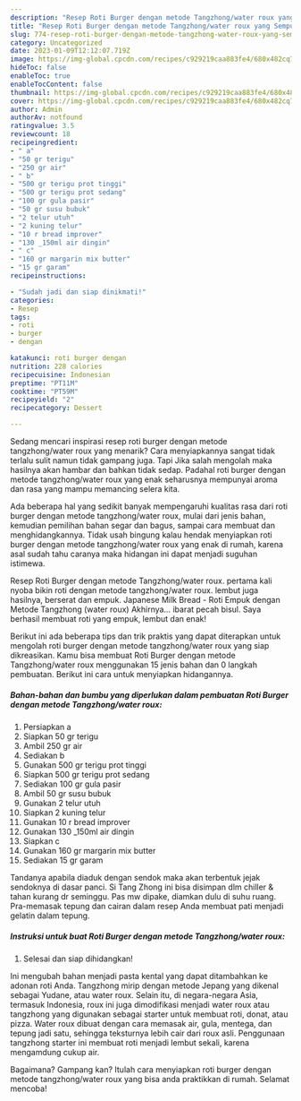 ```yaml
---
description: "Resep Roti Burger dengan metode Tangzhong/water roux yang Sempurna, Buat Buka Puasa Sempurna"
title: "Resep Roti Burger dengan metode Tangzhong/water roux yang Sempurna, Buat Buka Puasa Sempurna"
slug: 774-resep-roti-burger-dengan-metode-tangzhong-water-roux-yang-sempurna-buat-buka-puasa-sempurna
category: Uncategorized
date: 2023-01-09T12:12:07.719Z
image: https://img-global.cpcdn.com/recipes/c929219caa883fe4/680x482cq70/roti-burger-dengan-metode-tangzhongwater-roux-foto-resep-utama.jpg
hideToc: false
enableToc: true
enableTocContent: false
thumbnail: https://img-global.cpcdn.com/recipes/c929219caa883fe4/680x482cq70/roti-burger-dengan-metode-tangzhongwater-roux-foto-resep-utama.jpg
cover: https://img-global.cpcdn.com/recipes/c929219caa883fe4/680x482cq70/roti-burger-dengan-metode-tangzhongwater-roux-foto-resep-utama.jpg
author: Admin
authorAv: notfound
ratingvalue: 3.5
reviewcount: 18
recipeingredient:
- " a"
- "50 gr terigu"
- "250 gr air"
- " b"
- "500 gr terigu prot tinggi"
- "500 gr terigu prot sedang"
- "100 gr gula pasir"
- "50 gr susu bubuk"
- "2 telur utuh"
- "2 kuning telur"
- "10 r bread improver"
- "130 _150ml air dingin"
- " c"
- "160 gr margarin mix butter"
- "15 gr garam"
recipeinstructions:

- "Sudah jadi dan siap dinikmati!"
categories:
- Resep
tags:
- roti
- burger
- dengan

katakunci: roti burger dengan 
nutrition: 228 calories
recipecuisine: Indonesian
preptime: "PT11M"
cooktime: "PT59M"
recipeyield: "2"
recipecategory: Dessert

---
```



Sedang mencari inspirasi resep roti burger dengan metode tangzhong/water roux yang menarik? Cara menyiapkannya sangat tidak terlalu sulit namun tidak gampang juga. Tapi Jika salah mengolah maka hasilnya akan hambar dan bahkan tidak sedap. Padahal roti burger dengan metode tangzhong/water roux yang enak seharusnya mempunyai aroma dan rasa yang mampu memancing selera kita.


Ada beberapa hal yang sedikit banyak mempengaruhi kualitas rasa dari roti burger dengan metode tangzhong/water roux, mulai dari jenis bahan, kemudian pemilihan bahan segar dan bagus, sampai cara membuat dan menghidangkannya. Tidak usah bingung kalau hendak menyiapkan roti burger dengan metode tangzhong/water roux yang enak di rumah, karena asal sudah tahu caranya maka hidangan ini dapat menjadi suguhan istimewa.

Resep Roti Burger dengan metode Tangzhong/water roux. pertama kali nyoba bikin roti dengan metode tangzhong/water roux. lembut juga hasilnya, berserat dan empuk. Japanese Milk Bread - Roti Empuk dengan Metode Tangzhong (water roux) Akhirnya… ibarat pecah bisul. Saya berhasil membuat roti yang empuk, lembut dan enak!


Berikut ini ada beberapa tips dan trik praktis yang dapat diterapkan untuk mengolah roti burger dengan metode tangzhong/water roux yang siap dikreasikan. Kamu bisa membuat Roti Burger dengan metode Tangzhong/water roux menggunakan 15 jenis bahan dan 0 langkah pembuatan. Berikut ini cara untuk menyiapkan hidangannya.

<!--inarticleads1-->

##### Bahan-bahan dan bumbu yang diperlukan dalam pembuatan Roti Burger dengan metode Tangzhong/water roux:

1. Persiapkan  a
1. Siapkan 50 gr terigu
1. Ambil 250 gr air
1. Sediakan  b
1. Gunakan 500 gr terigu prot tinggi
1. Siapkan 500 gr terigu prot sedang
1. Sediakan 100 gr gula pasir
1. Ambil 50 gr susu bubuk
1. Gunakan 2 telur utuh
1. Siapkan 2 kuning telur
1. Gunakan 10 r bread improver
1. Gunakan 130 _150ml air dingin
1. Siapkan  c
1. Gunakan 160 gr margarin mix butter
1. Sediakan 15 gr garam


Tandanya apabila diaduk dengan sendok maka akan terbentuk jejak sendoknya di dasar panci. Si Tang Zhong ini bisa disimpan dlm chiller &amp; tahan kurang dr seminggu. Pas mw dipake, diamkan dulu di suhu ruang. Pra-memasak tepung dan cairan dalam resep Anda membuat pati menjadi gelatin dalam tepung. 

<!--inarticleads2-->

##### Instruksi untuk buat Roti Burger dengan metode Tangzhong/water roux:


1. Selesai dan siap dihidangkan!

Ini mengubah bahan menjadi pasta kental yang dapat ditambahkan ke adonan roti Anda. Tangzhong mirip dengan metode Jepang yang dikenal sebagai Yudane, atau water roux. Selain itu, di negara-negara Asia, termasuk Indonesia, roux ini juga dimodifikasi menjadi water roux atau tangzhong yang digunakan sebagai starter untuk membuat roti, donat, atau pizza. Water roux dibuat dengan cara memasak air, gula, mentega, dan tepung jadi satu, sehingga teksturnya lebih cair dari roux asli. Penggunaan tangzhong starter ini membuat roti menjadi lembut sekali, karena mengamdung cukup air. 

Bagaimana? Gampang kan? Itulah cara menyiapkan roti burger dengan metode tangzhong/water roux yang bisa anda praktikkan di rumah. Selamat mencoba!
